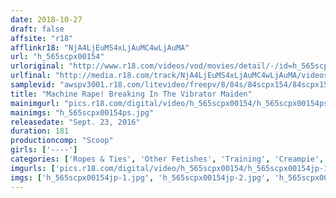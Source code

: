 ```yaml
---
date: 2018-10-27
draft: false
affsite: "r18"
afflinkr18: "NjA4LjEuMS4xLjAuMC4wLjAuMA"
url: "h_565scpx00154"
urloriginal: "http://www.r18.com/videos/vod/movies/detail/-/id=h_565scpx00154"
urlfinal: "http://media.r18.com/track/NjA4LjEuMS4xLjAuMC4wLjAuMA/videos/vod/movies/detail/-/id=h_565scpx00154"
samplevid: "awspv3001.r18.com/litevideo/freepv/8/84s/84scpx154/84scpx154_dmb_w.mp4"
title: "Machine Rape! Breaking In The Vibrator Maiden"
mainimgurl: "pics.r18.com/digital/video/h_565scpx00154/h_565scpx00154ps.jpg"
mainimgs: "h_565scpx00154ps.jpg"
releasedate: "Sept. 23, 2016"
duration: 181
productioncomp: "Scoop"
girls: ['----']
categories: ['Ropes & Ties', 'Other Fetishes', 'Training', 'Creampie', 'Vibrator', 'Hi-Def']
imgurls: ['pics.r18.com/digital/video/h_565scpx00154/h_565scpx00154jp-1.jpg', 'pics.r18.com/digital/video/h_565scpx00154/h_565scpx00154jp-2.jpg', 'pics.r18.com/digital/video/h_565scpx00154/h_565scpx00154jp-3.jpg', 'pics.r18.com/digital/video/h_565scpx00154/h_565scpx00154jp-4.jpg', 'pics.r18.com/digital/video/h_565scpx00154/h_565scpx00154jp-5.jpg', 'pics.r18.com/digital/video/h_565scpx00154/h_565scpx00154jp-6.jpg', 'pics.r18.com/digital/video/h_565scpx00154/h_565scpx00154jp-7.jpg', 'pics.r18.com/digital/video/h_565scpx00154/h_565scpx00154jp-8.jpg', 'pics.r18.com/digital/video/h_565scpx00154/h_565scpx00154jp-9.jpg', 'pics.r18.com/digital/video/h_565scpx00154/h_565scpx00154jp-10.jpg', 'pics.r18.com/digital/video/h_565scpx00154/h_565scpx00154jp-11.jpg', 'pics.r18.com/digital/video/h_565scpx00154/h_565scpx00154jp-12.jpg', 'pics.r18.com/digital/video/h_565scpx00154/h_565scpx00154jp-13.jpg', 'pics.r18.com/digital/video/h_565scpx00154/h_565scpx00154jp-14.jpg', 'pics.r18.com/digital/video/h_565scpx00154/h_565scpx00154jp-15.jpg', 'pics.r18.com/digital/video/h_565scpx00154/h_565scpx00154jp-16.jpg', 'pics.r18.com/digital/video/h_565scpx00154/h_565scpx00154jp-17.jpg', 'pics.r18.com/digital/video/h_565scpx00154/h_565scpx00154jp-18.jpg', 'pics.r18.com/digital/video/h_565scpx00154/h_565scpx00154jp-19.jpg', 'pics.r18.com/digital/video/h_565scpx00154/h_565scpx00154jp-20.jpg']
imgs: ['h_565scpx00154jp-1.jpg', 'h_565scpx00154jp-2.jpg', 'h_565scpx00154jp-3.jpg', 'h_565scpx00154jp-4.jpg', 'h_565scpx00154jp-5.jpg', 'h_565scpx00154jp-6.jpg', 'h_565scpx00154jp-7.jpg', 'h_565scpx00154jp-8.jpg', 'h_565scpx00154jp-9.jpg', 'h_565scpx00154jp-10.jpg', 'h_565scpx00154jp-11.jpg', 'h_565scpx00154jp-12.jpg', 'h_565scpx00154jp-13.jpg', 'h_565scpx00154jp-14.jpg', 'h_565scpx00154jp-15.jpg', 'h_565scpx00154jp-16.jpg', 'h_565scpx00154jp-17.jpg', 'h_565scpx00154jp-18.jpg', 'h_565scpx00154jp-19.jpg', 'h_565scpx00154jp-20.jpg']
---
```

